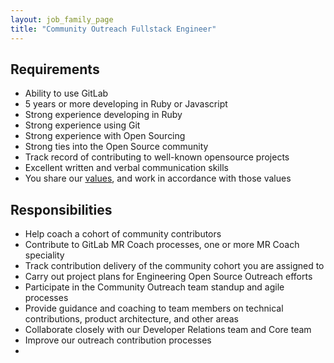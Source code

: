 ```yaml
---
layout: job_family_page
title: "Community Outreach Fullstack Engineer"
---
```


## Requirements
* Ability to use GitLab
* 5 years or more developing in Ruby or Javascript
* Strong experience developing in Ruby
* Strong experience using Git
* Strong experience with Open Sourcing
* Strong ties into the Open Source community
* Track record of contributing to well-known opensource projects
* Excellent written and verbal communication skills
* You share our [values](/handbook/values/), and work in accordance with those values

## Responsibilities 
* Help coach a cohort of community contributors
* Contribute to GitLab MR Coach processes, one or more MR Coach speciality
* Track contribution delivery of the community cohort you are assigned to
* Carry out project plans for Engineering Open Source Outreach efforts
* Participate in the Community Outreach team standup and agile processes
* Provide guidance and coaching to team members on technical contributions, product architecture, and other areas
* Collaborate closely with our Developer Relations team and Core team
* Improve our outreach contribution processes
*

